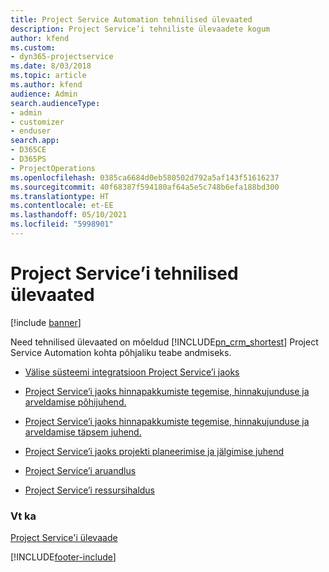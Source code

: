 ```yaml
---
title: Project Service Automation tehnilised ülevaated
description: Project Service’i tehniliste ülevaadete kogum
author: kfend
ms.custom:
- dyn365-projectservice
ms.date: 8/03/2018
ms.topic: article
ms.author: kfend
audience: Admin
search.audienceType:
- admin
- customizer
- enduser
search.app:
- D365CE
- D365PS
- ProjectOperations
ms.openlocfilehash: 0385ca6684d0eb580502d792a5af143f51616237
ms.sourcegitcommit: 40f68387f594180af64a5e5c748b6efa188bd300
ms.translationtype: HT
ms.contentlocale: et-EE
ms.lasthandoff: 05/10/2021
ms.locfileid: "5998901"
---
```

# <a name="white-papers-for-project-service"></a>Project Service’i tehnilised ülevaated

[!include [banner](../includes/psa-now-project-operations.md)]

Need tehnilised ülevaated on mõeldud [!INCLUDE[pn_crm_shortest](../includes/pn-crm-shortest.md)] Project Service Automation kohta põhjaliku teabe andmiseks.

-   [Välise süsteemi integratsioon Project Service’i jaoks](https://go.microsoft.com/fwlink/?LinkId=825445)

-   [Project Service’i jaoks hinnapakkumiste tegemise, hinnakujunduse ja arveldamise põhijuhend.](https://go.microsoft.com/fwlink/?LinkId=825241)

-   [Project Service’i jaoks hinnapakkumiste tegemise, hinnakujunduse ja arveldamise täpsem juhend.](https://go.microsoft.com/fwlink/?LinkId=825242)

-   [Project Service’i jaoks projekti planeerimise ja jälgimise juhend](https://go.microsoft.com/fwlink/?LinkId=825243)

-   [Project Service’i aruandlus](https://go.microsoft.com/fwlink/?LinkId=825446)

-   [Project Service’i ressursihaldus](https://go.microsoft.com/fwlink/?LinkId=825244)

### <a name="see-also"></a>Vt ka
 [Project Service'i ülevaade](../psa/overview.md)


[!INCLUDE[footer-include](../includes/footer-banner.md)]